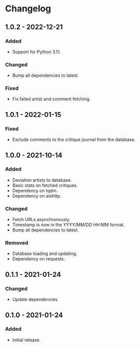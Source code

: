# Changelog

## 1.0.2 - 2022-12-21
### Added
 * Support for Python 3.11.

### Changed
 * Bump all dependencies to latest.

### Fixed
 * Fix failed artist and comment fetching.

## 1.0.1 - 2022-01-15
### Fixed
 * Exclude comments to the critique journal from the database.

## 1.0.0 - 2021-10-14
### Added
 * Deviation artists to database.
 * Basic stats on fetched critiques.
 * Dependency on tqdm.
 * Dependency on aiohttp.

### Changed
 * Fetch URLs asynchronously.
 * Timestamp is now in the YYYY/MM/DD HH:MM format.
 * Bump all dependencies to latest.

### Removed
 * Database loading and updating.
 * Dependency on requests.

## 0.1.1 - 2021-01-24
### Changed
 * Update dependencies.

## 0.1.0 - 2021-01-24
### Added
 * Initial release.
